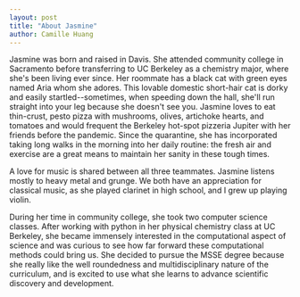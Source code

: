 ```yaml
---
layout: post
title: "About Jasmine"
author: Camille Huang
---
```


Jasmine was born and raised in Davis. She attended community college in Sacramento before transferring to UC Berkeley as a chemistry major, where she's been living ever since. Her roommate has a black cat with green eyes named Aria whom she adores. This lovable domestic short-hair cat is dorky and easily startled--sometimes, when speeding down the hall, she'll run straight into your leg because she doesn't see you. Jasmine loves to eat thin-crust, pesto pizza with mushrooms, olives, artichoke hearts, and tomatoes and would frequent the Berkeley hot-spot pizzeria Jupiter with her friends before the pandemic. Since the quarantine, she has incorporated taking long walks in the morning into her daily routine: the fresh air and exercise are a great means to maintain her sanity in these tough times. 

A love for music is shared between all three teammates. Jasmine listens mostly to heavy metal and grunge. We both have an appreciation for classical music, as she played clarinet in high school, and I grew up playing violin.  

During her time in community college, she took two computer science classes. After working with python in her physical chemistry class at UC Berkeley, she became immensely interested in the computational aspect of science and was curious to see how far forward these computational methods could bring us. She decided to pursue the MSSE degree because she really like the well roundedness and multidisciplinary nature of the curriculum, and is excited to use what she learns to advance scientific discovery and development. 
